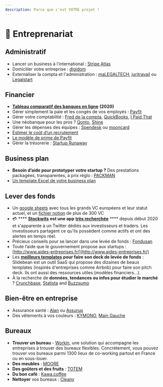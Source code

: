 ```yaml
---
description: Parce que c'est VOTRE projet !
---
```


# 👔 Entreprenariat

## A**dministratif**

* Lancer un business à l’international : [Stripe Atlas](https://stripe.com/atlas)
* Domicilier votre entreprise : [digidom](https://www.digidom.pro/)
* Externaliser la compta et l'administration : [maLEGALTECH](https://malegaltech.fr/), [juritravail](https://www.juritravail.com/creation-entreprise) ou [Legalstart](https://www.legalstart.fr/)

## F**inancier**

* [**Tableau comparatif des banques en ligne**](https://docs.google.com/spreadsheets/d/1Th7YoU8u9BBxrlIsI8nfBUODWzpHH5WzFlS57pP-oPw/view#gid=0) **(2020)**
* Gérer simplement la paie et les congés de vos employés : [Payfit](https://payfit.com/fr)
* Gérer votre comptabilité : [Fred de la compta](https://app.freddelacompta.com/), [QuickBooks](https://quickbooks.intuit.com/fr/), [I Paid That](https://ipaidthat.io/)&#x20;
* Une néobanque pour les pros ? [Qonto](https://qonto.eu/fr), [Shine](https://www.shine.fr/)
* Gérer les dépenses des équipes : [Spendesk](https://www.spendesk.com/fr/) ou [mooncard](https://www.mooncard.co/)
* [Estimer le coût d’un recrutement](http://bit.ly/2F2ml9w)&#x20;
* [Le modèle de prime de Payfit](http://bit.ly/2HUxLhc)
* Gérer la trésorerie : [Startup Runaway](https://startuprunway.io/)

## Business plan

* **Besoin d’aide pour prototyper votre startup ?** Des prestations packagées, transparentes, à prix réglo : [PACKMAN](http://www.packman.co/)
* [Un template Excel de votre business plan](http://bit.ly/2kpONvQ)

## Lever des fonds

* Un [google sheets](https://docs.google.com/spreadsheets/d/1Z3cGCZuDRrHznW4AvC41CnirNd5PDSBEQ0gVm4Zt5P0/edit#gid=1721480720) avec tous les grands VC européens et leur statut actuel, et un [fichier notion](https://made-with-rove.notion.site/300-VC-List-42156c5a6c3c4ea9b28afcf112cb1f0a) de plus de 300 VC
* 💳 **** [**Stockwits**](https://stocktwits.com/) **est une app** [**très recherchée**](https://trends.google.fr/trends/explore?q=stockwits) **** depuis début 2020 et s'apparente à un Twitter dédiés aux investisseurs et traders. Les investisseurs partagent ce qu'ils possèdent comme actifs et ont des alertes en temps réel.
* Précieux conseils pour se lancer dans une levée de fonds :  [Fondusan](https://medium.com/fondusan)
* Toute l’aide que le gouvernement propose aux startups : [http://www.aides-entreprises.fr/](http://www.aides-entreprises.fr/)
* Les [**meilleurs templates**](https://slidebean.com/pitch-deck-design) **pour faire son deck de levée de fonds** : Slidebean est un outil SaaS qui propose des dizaines de beaux templates (inspirés d'entreprises comme Airbnb) pour faire son pitch deck. Ils ont aussi des ressources utiles (modèles financiers...).
* À la recherche de **données, tendances ou infos pour étudier le marché** ? [Crunchbase](https://www.crunchbase.com/), [Statista](https://www.statista.com/) and [Buzzsumo](http://buzzsumo.com/)

## Bien-être en entreprise

* Assurance santé : [Alan](https://alan.eu/) ou [Assurup](https://www.assurup.com/)
* Des vêtements à vos couleurs : [KYMONO](https://www.kymono.co/), [Main Gauche](https://main-gauche.com/)

## Bureaux

* **Trouver un bureau** - [Workin,](https://workin.space/) une solution qui accompagne les entreprises à trouver des bureaux flexibles. Concrètement, vous pouvez trouver vos bureaux parmi 1300 lieux de co-working partout en France ou en sous-louer.
* **Des meubles** : [MOORE](https://www.mooredesign.fr/)
* **Des goûters et des fruits** : [TOTEM](https://thetotem.co/)&#x20;
* **Du bon café** : [Kawa.coffee](https://kawa.coffee/)
* **Nettoyer** vos bureaux : [Cleany](https://www.cleany.fr/)
